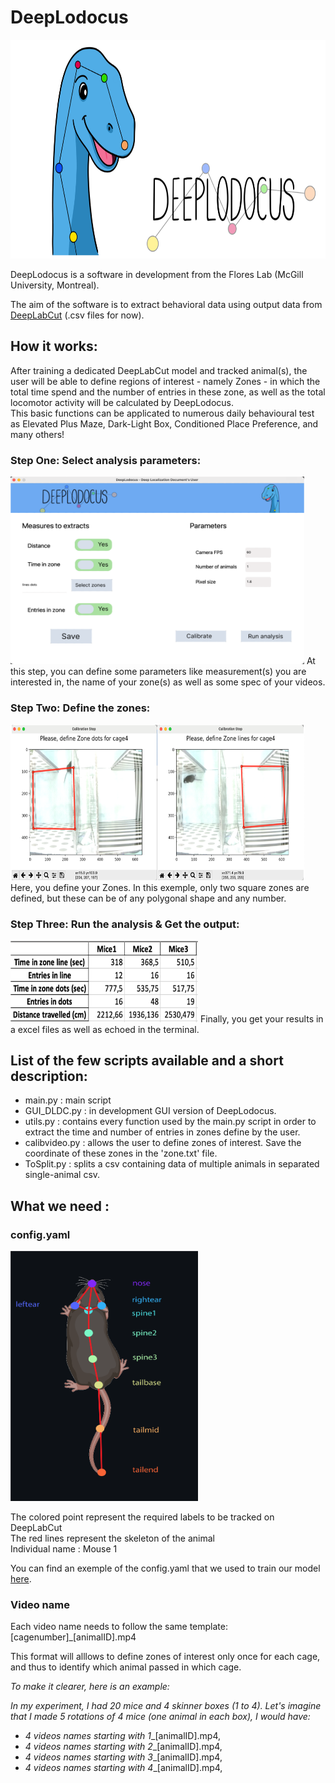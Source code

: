 # DeepLodocus 

<img width="700" height="350" src="https://github.com/madmaxpython/DeepLodocus/blob/Master/Logo/dldc-WHITE-repository-open-graph-template.png">
 
DeepLodocus is a software in development from the Flores Lab (McGill University, Montreal).

The aim of the software is to extract behavioral data using output data from [DeepLabCut](http://www.mousemotorlab.org/deeplabcut) (.csv files for now).

## How it works:
After training a dedicated DeepLabCut model and tracked animal(s), the user will be able to define regions of interest - namely Zones - in which the total time spend and the number of entries in these zone, as well as the total locomotor activity will be calculated by DeepLodocus.<br/>
This basic functions can be applicated to numerous daily behavioural test as Elevated Plus Maze, Dark-Light Box, Conditioned Place Preference, and many others!

### Step One: Select analysis parameters:
<img width="470" height="300" src="https://github.com/madmaxpython/DeepLodocus/blob/Master/Logo/GUI_screenshot.png">
At this step, you can define some parameters like measurement(s) you are interested in, the name of your zone(s) as well as some spec of your videos.

### Step Two: Define the zones:
<img width="470" height="250" src="https://github.com/madmaxpython/DeepLodocus/blob/Master/Logo/AreaSelection_screenshot.png">
Here, you define your Zones. In this exemple, only two square zones are defined, but these can be of any polygonal shape and any number.

### Step Three: Run the analysis & Get the output:
<img width="300" height="130" src="https://github.com/madmaxpython/DeepLodocus/blob/Master/Logo/Output_screenshot.png">
Finally, you get your results in a excel files as well as echoed in the terminal.

## List of the few scripts available and a short description:
- main.py : main script 
- GUI_DLDC.py : in development GUI version of DeepLodocus.
- utils.py : contains every function used by the main.py script in order to extract the time and number of entries in zones define by the user.
- calibvideo.py : allows the user to define zones of interest. Save the coordinate of these zones in the 'zone.txt' file.
- ToSplit.py : splits a csv containing data of multiple animals in separated single-animal csv.


## What we need : 
### config.yaml

<img width="300" height="400" src="https://github.com/madmaxpython/DeepLodocus/blob/Master/Logo/LabelRequirements.png">

The colored point represent the required labels to be tracked on DeepLabCut<br/>
The red lines represent the skeleton of the animal<br/>
Individual name : Mouse 1<br/>

You can find an exemple of the config.yaml that we used to train our model [here](https://github.com/madmaxpython/DeepLodocus/blob/Master/Docs/config.yaml).

### Video name
Each video name needs to follow the same template: [cagenumber]_[animalID].mp4

This format will alllows to define zones of interest only once for each cage, and thus to identify which animal passed in which cage.

_To make it clearer, here is an example:_

_In my experiment, I had 20 mice and 4 skinner boxes (1 to 4). Let's imagine that I made 5 rotations of 4 mice (one animal in each box), I would have:_
- _4 videos names starting with 1__[animalID].mp4,
- _4 videos names starting with 2__[animalID].mp4,
- _4 videos names starting with 3__[animalID].mp4,
- _4 videos names starting with 4__[animalID].mp4,


